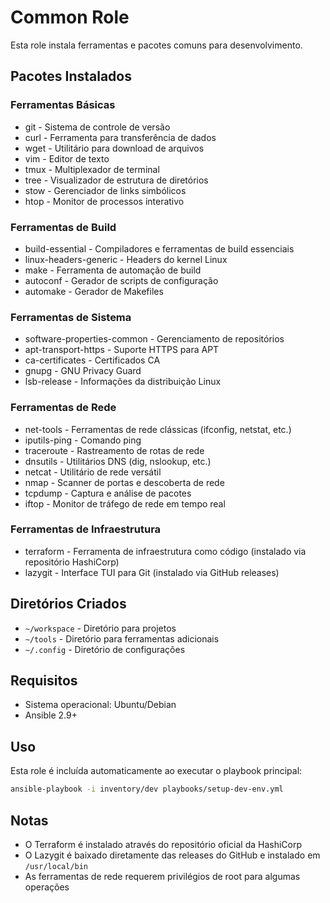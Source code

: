 # Common Role

Esta role instala ferramentas e pacotes comuns para desenvolvimento.

## Pacotes Instalados

### Ferramentas Básicas
- git - Sistema de controle de versão
- curl - Ferramenta para transferência de dados
- wget - Utilitário para download de arquivos
- vim - Editor de texto
- tmux - Multiplexador de terminal
- tree - Visualizador de estrutura de diretórios
- stow - Gerenciador de links simbólicos
- htop - Monitor de processos interativo

### Ferramentas de Build
- build-essential - Compiladores e ferramentas de build essenciais
- linux-headers-generic - Headers do kernel Linux
- make - Ferramenta de automação de build
- autoconf - Gerador de scripts de configuração
- automake - Gerador de Makefiles

### Ferramentas de Sistema
- software-properties-common - Gerenciamento de repositórios
- apt-transport-https - Suporte HTTPS para APT
- ca-certificates - Certificados CA
- gnupg - GNU Privacy Guard
- lsb-release - Informações da distribuição Linux

### Ferramentas de Rede
- net-tools - Ferramentas de rede clássicas (ifconfig, netstat, etc.)
- iputils-ping - Comando ping
- traceroute - Rastreamento de rotas de rede
- dnsutils - Utilitários DNS (dig, nslookup, etc.)
- netcat - Utilitário de rede versátil
- nmap - Scanner de portas e descoberta de rede
- tcpdump - Captura e análise de pacotes
- iftop - Monitor de tráfego de rede em tempo real

### Ferramentas de Infraestrutura
- terraform - Ferramenta de infraestrutura como código (instalado via repositório HashiCorp)
- lazygit - Interface TUI para Git (instalado via GitHub releases)

## Diretórios Criados

- `~/workspace` - Diretório para projetos
- `~/tools` - Diretório para ferramentas adicionais
- `~/.config` - Diretório de configurações

## Requisitos

- Sistema operacional: Ubuntu/Debian
- Ansible 2.9+

## Uso

Esta role é incluída automaticamente ao executar o playbook principal:

```bash
ansible-playbook -i inventory/dev playbooks/setup-dev-env.yml
```

## Notas

- O Terraform é instalado através do repositório oficial da HashiCorp
- O Lazygit é baixado diretamente das releases do GitHub e instalado em `/usr/local/bin`
- As ferramentas de rede requerem privilégios de root para algumas operações
